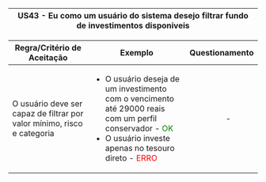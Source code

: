 <table>
    <thead>
        <tr>
            <th colspan="2" rowspan="2"> US43 - Eu como um usuário do sistema desejo filtrar fundo de investimentos disponiveis</th>
        </tr>        
    </thead>
</table>

<table>
    <thead>
        <tr>
            <th>Regra/Critério de Aceitação</th>
            <th>Exemplo</th>
            <th>Questionamento</th>
        </tr>        
    </thead>
    <tbody>
        <tr>
            <td>O usuário deve ser capaz de filtrar por valor mínimo, risco e categoria </td>
            <td>
                <ul>
                    <li>O usuário deseja de um investimento com o vencimento até 29000 reais com um perfil conservador - <span style="color:green">OK</span></li>
                    <li>O usuário investe apenas no tesouro direto - <span style="color:red">ERRO</span></li>
                </ul>
            </td>
            <td>
                <ul>
                    <p align="center">-</p>
                </ul>
            </td>
        </tr>
    </tbody>
</table>